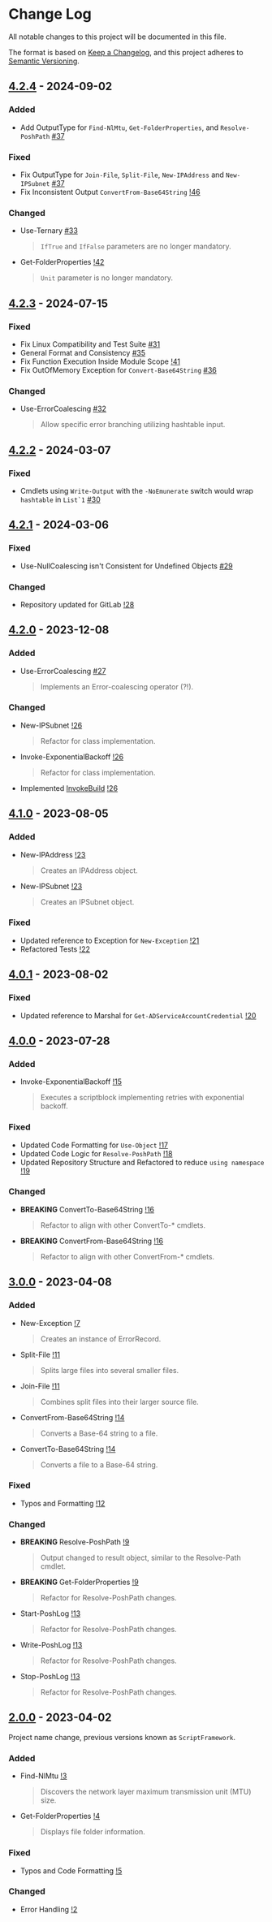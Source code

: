 # Change Log

All notable changes to this project will be documented in this file.

The format is based on [Keep a Changelog](https://keepachangelog.com/), and this project adheres to [Semantic Versioning](https://semver.org/).

## [4.2.4](https://www.powershellgallery.com/packages/PoshToolbox/4.2.4) - 2024-09-02

### Added

- Add OutputType for `Find-NlMtu`, `Get-FolderProperties`, and `Resolve-PoshPath` [#37](https://gitlab.com/PoshAJ/PoshToolbox/-/issues/37)

### Fixed

- Fix OutputType for `Join-File`, `Split-File`, `New-IPAddress` and `New-IPSubnet` [#37](https://gitlab.com/PoshAJ/PoshToolbox/-/issues/37)
- Fix Inconsistent Output `ConvertFrom-Base64String` [!46](https://gitlab.com/PoshAJ/PoshToolbox/-/merge_requests/46)

### Changed

- Use-Ternary [#33](https://gitlab.com/PoshAJ/PoshToolbox/-/issues/33)
  > `IfTrue` and `IfFalse` parameters are no longer mandatory.
- Get-FolderProperties [!42](https://gitlab.com/PoshAJ/PoshToolbox/-/merge_requests/42)
  > `Unit` parameter is no longer mandatory.

## [4.2.3](https://www.powershellgallery.com/packages/PoshToolbox/4.2.3) - 2024-07-15

### Fixed

- Fix Linux Compatibility and Test Suite [#31](https://gitlab.com/PoshAJ/PoshToolbox/-/issues/31)
- General Format and Consistency [#35](https://gitlab.com/PoshAJ/PoshToolbox/-/issues/35)
- Fix Function Execution Inside Module Scope [!41](https://gitlab.com/PoshAJ/PoshToolbox/-/merge_requests/41)
- Fix OutOfMemory Exception for `Convert-Base64String` [#36](https://gitlab.com/PoshAJ/PoshToolbox/-/issues/36)

### Changed

- Use-ErrorCoalescing [#32](https://gitlab.com/PoshAJ/PoshToolbox/-/issues/32)
  > Allow specific error branching utilizing hashtable input.

## [4.2.2](https://www.powershellgallery.com/packages/PoshToolbox/4.2.2) - 2024-03-07

### Fixed

- Cmdlets using `Write-Output` with the `-NoEmunerate` switch would wrap `hashtable` in ``List`1`` [#30](https://gitlab.com/PoshAJ/PoshToolbox/-/issues/30)

## [4.2.1](https://www.powershellgallery.com/packages/PoshToolbox/4.2.1) - 2024-03-06

### Fixed

- Use-NullCoalescing isn't Consistent for Undefined Objects [#29](https://gitlab.com/PoshAJ/PoshToolbox/-/issues/29)

### Changed

- Repository updated for GitLab [!28](https://gitlab.com/PoshAJ/PoshToolbox/-/merge_requests/28)

## [4.2.0](https://www.powershellgallery.com/packages/PoshToolbox/4.2.0) - 2023-12-08

### Added

- Use-ErrorCoalescing [#27](https://gitlab.com/PoshAJ/PoshToolbox/-/merge_requests/27)
  > Implements an Error-coalescing operator (?!).

### Changed

- New-IPSubnet [!26](https://gitlab.com/PoshAJ/PoshToolbox/-/merge_requests/26)
  > Refactor for class implementation.
- Invoke-ExponentialBackoff [!26](https://gitlab.com/PoshAJ/PoshToolbox/-/merge_requests/26)
  > Refactor for class implementation.
- Implemented [InvokeBuild](https://github.com/nightroman/Invoke-Build) [!26](https://gitlab.com/PoshAJ/PoshToolbox/-/merge_requests/26)

## [4.1.0](https://www.powershellgallery.com/packages/PoshToolbox/4.1.0) - 2023-08-05

### Added

- New-IPAddress [!23](https://gitlab.com/PoshAJ/PoshToolbox/-/merge_requests/23)
  > Creates an IPAddress object.
- New-IPSubnet [!23](https://gitlab.com/PoshAJ/PoshToolbox/-/merge_requests/23)
  > Creates an IPSubnet object.

### Fixed

- Updated reference to Exception for `New-Exception` [!21](https://gitlab.com/PoshAJ/PoshToolbox/-/merge_requests/21)
- Refactored Tests [!22](https://gitlab.com/PoshAJ/PoshToolbox/-/merge_requests/22)

## [4.0.1](https://www.powershellgallery.com/packages/PoshToolbox/4.0.1) - 2023-08-02

### Fixed

- Updated reference to Marshal for `Get-ADServiceAccountCredential` [!20](https://gitlab.com/PoshAJ/PoshToolbox/-/merge_requests/20)

## [4.0.0](https://www.powershellgallery.com/packages/PoshToolbox/4.0.0) - 2023-07-28

### Added

- Invoke-ExponentialBackoff [!15](https://gitlab.com/PoshAJ/PoshToolbox/-/merge_requests/15)
  > Executes a scriptblock implementing retries with exponential backoff.

### Fixed

- Updated Code Formatting for `Use-Object` [!17](https://gitlab.com/PoshAJ/PoshToolbox/-/merge_requests/17)
- Updated Code Logic for `Resolve-PoshPath` [!18](https://gitlab.com/PoshAJ/PoshToolbox/-/merge_requests/18)
- Updated Repository Structure and Refactored to reduce `using namespace` [!19](https://gitlab.com/PoshAJ/PoshToolbox/-/merge_requests/19)

### Changed

- **BREAKING** ConvertTo-Base64String [!16](https://gitlab.com/PoshAJ/PoshToolbox/-/merge_requests/16)
  > Refactor to align with other ConvertTo-\* cmdlets.
- **BREAKING** ConvertFrom-Base64String [!16](https://gitlab.com/PoshAJ/PoshToolbox/-/merge_requests/16)
  > Refactor to align with other ConvertFrom-\* cmdlets.

## [3.0.0](https://www.powershellgallery.com/packages/PoshToolbox/3.0.0) - 2023-04-08

### Added

- New-Exception [!7](https://gitlab.com/PoshAJ/PoshToolbox/-/merge_requests/7)
  > Creates an instance of ErrorRecord.
- Split-File [!11](https://gitlab.com/PoshAJ/PoshToolbox/-/merge_requests/11)
  > Splits large files into several smaller files.
- Join-File [!11](https://gitlab.com/PoshAJ/PoshToolbox/-/merge_requests/11)
  > Combines split files into their larger source file.
- ConvertFrom-Base64String [!14](https://gitlab.com/PoshAJ/PoshToolbox/-/merge_requests/14)
  > Converts a Base-64 string to a file.
- ConvertTo-Base64String [!14](https://gitlab.com/PoshAJ/PoshToolbox/-/merge_requests/14)
  > Converts a file to a Base-64 string.

### Fixed

- Typos and Formatting [!12](https://gitlab.com/PoshAJ/PoshToolbox/-/merge_requests/12)

### Changed

- **BREAKING** Resolve-PoshPath [!9](https://gitlab.com/PoshAJ/PoshToolbox/-/merge_requests/9)
  > Output changed to result object, similar to the Resolve-Path cmdlet.
- **BREAKING** Get-FolderProperties [!9](https://gitlab.com/PoshAJ/PoshToolbox/-/merge_requests/9)
  > Refactor for Resolve-PoshPath changes.
- Start-PoshLog [!13](https://gitlab.com/PoshAJ/PoshToolbox/-/merge_requests/13)
  > Refactor for Resolve-PoshPath changes.
- Write-PoshLog [!13](https://gitlab.com/PoshAJ/PoshToolbox/-/merge_requests/13)
  > Refactor for Resolve-PoshPath changes.
- Stop-PoshLog [!13](https://gitlab.com/PoshAJ/PoshToolbox/-/merge_requests/13)
  > Refactor for Resolve-PoshPath changes.

## [2.0.0](https://www.powershellgallery.com/packages/PoshToolbox/2.0.0) - 2023-04-02

Project name change, previous versions known as `ScriptFramework`.

### Added

- Find-NlMtu [!3](https://gitlab.com/PoshAJ/PoshToolbox/-/merge_requests/3)
  > Discovers the network layer maximum transmission unit (MTU) size.
- Get-FolderProperties [!4](https://gitlab.com/PoshAJ/PoshToolbox/-/merge_requests/4)
  > Displays file folder information.

### Fixed

- Typos and Code Formatting [!5](https://gitlab.com/PoshAJ/PoshToolbox/-/merge_requests/5)

### Changed

- Error Handling [!2](https://gitlab.com/PoshAJ/PoshToolbox/-/merge_requests/2)

